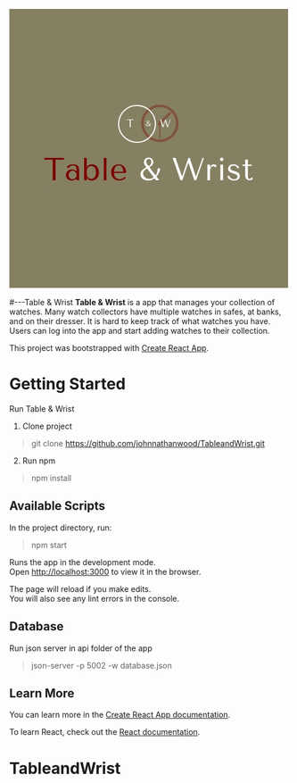 ![alt text](https://github.com/johnnathanwood/TableandWrist/blob/master/src/components/profile/tableWrist.jpg "Logo Title Text 1")

#---Table & Wrist
 **Table & Wrist** is a app that manages your collection of watches. Many watch collectors have multiple watches in safes, at banks, and on their dresser. It is hard to keep track of what watches you have. Users can log into the app and start adding watches to their collection.


This project was bootstrapped with [Create React App](https://github.com/facebook/create-react-app).

# Getting Started

Run Table & Wrist 

1. Clone project
> git clone https://github.com/johnnathanwood/TableandWrist.git

2. Run npm
> npm install

## Available Scripts

In the project directory, run:
> npm start

Runs the app in the development mode.<br>
Open [http://localhost:3000](http://localhost:3000) to view it in the browser.

The page will reload if you make edits.<br>
You will also see any lint errors in the console.

## Database

Run json server in api folder of the app
> json-server -p 5002 -w database.json

## Learn More

You can learn more in the [Create React App documentation](https://facebook.github.io/create-react-app/docs/getting-started).

To learn React, check out the [React documentation](https://reactjs.org/).
# TableandWrist
